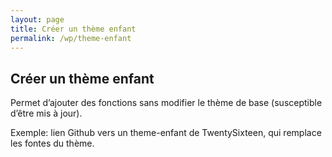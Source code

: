 ```yaml
---
layout: page
title: Créer un thème enfant
permalink: /wp/theme-enfant
---
```


Créer un thème enfant
---

Permet d’ajouter des fonctions sans modifier le thème de base (susceptible d’être mis à jour).

Exemple: lien Github vers un theme-enfant de TwentySixteen, qui remplace les fontes du thème.

